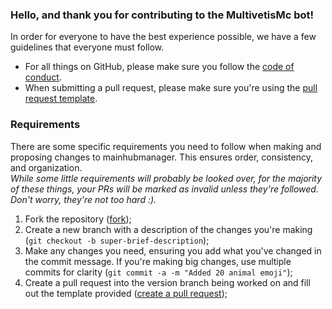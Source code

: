 ### Hello, and thank you for contributing to the MultivetisMc bot!
In order for everyone to have the best experience possible, we have a few guidelines that everyone must follow.
- For all things on GitHub, please make sure you follow the [code of conduct](CODE_OF_CONDUCT.md).
- When submitting a pull request, please make sure you're using the [pull request template](PULL_REQUEST_TEMPLATE.md).

### Requirements
There are some specific requirements you need to follow when making and proposing changes to mainhubmanager. This ensures order, consistency, and organization.  
*While some little requirements will probably be looked over, for the majority of these things, your PRs will be marked as invalid unless they're followed. Don't worry, they're not too hard :).*
1. Fork the repository ([fork](https://github.com/MultivetisMc/MultivetisMc-bot/fork));
2. Create a new branch with a description of the changes you're making (`git checkout -b super-brief-description`);
3. Make any changes you need, ensuring you add what you've changed in the commit message. If you're making big changes, use multiple commits for clarity (`git commit -a -m "Added 20 animal emoji"`);
4. Create a pull request into the version branch being worked on and fill out the template provided ([create a pull request](https://github.com/MultivetisMc/MultivetisMc-bot/pulls));
